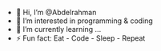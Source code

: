 - 👋 Hi, I’m @Abdelrahman
- 👀 I’m interested in programming & coding
- 🌱 I’m currently learning ...
- ⚡ Fun fact: Eat - Code - Sleep - Repeat

<!---
Boodenator/Boodenator is a ✨ special ✨ repository because its `README.md` (this file) appears on your GitHub profile.
You can click the Preview link to take a look at your changes.
--->
